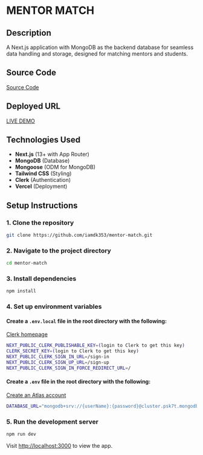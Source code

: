 # MENTOR MATCH

## Description

A Next.js application with MongoDB as the backend database for seamless data handling and storage, designed for matching mentors and students.

## Source Code

[Source Code](https://github.com/iamdk353/mentor-match)

## Deployed URL

[LIVE DEMO](https://mentor-match-smoky.vercel.app/)

## Technologies Used

- **Next.js** (13+ with App Router)
- **MongoDB** (Database)
- **Mongoose** (ODM for MongoDB)
- **Tailwind CSS** (Styling)
- **Clerk** (Authentication)
- **Vercel** (Deployment)

## Setup Instructions

### 1. Clone the repository

```bash
git clone https://github.com/iamdk353/mentor-match.git
```

### 2. Navigate to the project directory

```bash
cd mentor-match
```

### 3. Install dependencies

```bash
npm install
```

### 4. Set up environment variables

#### Create a `.env.local` file in the root directory with the following:

[Clerk homepage](https://clerk.com/)

```bash
NEXT_PUBLIC_CLERK_PUBLISHABLE_KEY=(login to Clerk to get this key)
CLERK_SECRET_KEY=(login to Clerk to get this key)
NEXT_PUBLIC_CLERK_SIGN_IN_URL=/sign-in
NEXT_PUBLIC_CLERK_SIGN_UP_URL=/sign-up
NEXT_PUBLIC_CLERK_SIGN_IN_FORCE_REDIRECT_URL=/
```

#### Create a `.env` file in the root directory with the following:

[Create an Atlas account](https://www.mongodb.com/products/platform/atlas-database)

```bash
DATABASE_URL="mongodb+srv://{userName}:{password}@cluster.psk7t.mongodb.net/{collection}"
```

### 5. Run the development server

```bash
npm run dev
```

Visit [http://localhost:3000](http://localhost:3000) to view the app.
